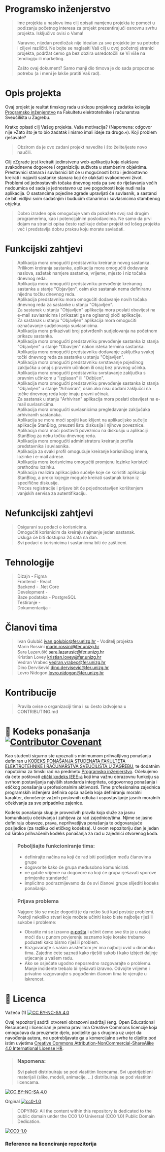 # Programsko inženjerstvo

> Ime projekta u naslovu ima cilj opisati namjenu projekta te pomoći u podizanju početnog interesa za projekt prezentirajući osnovnu svrhu projekta.
> Isključivo ovisi o Vama!
> 
> Naravno, nijedan predložak nije idealan za sve projekte jer su potrebe i ciljevi različiti. Ne bojte se naglasiti Vaš cilj u ovoj početnoj stranici projekta, podržat ćemo ga bez obzira usredotočili se Vi više na tenologiju ili marketing.
> 
> Zašto ovaj dokument? Samo manji dio timova je do sada propoznao potrebu (a i meni je lakše pratiti Vaš rad).  

# Opis projekta
Ovaj projekt je reultat timskog rada u sklopu projeknog zadatka kolegija [Programsko inženjerstvo](https://www.fer.unizg.hr/predmet/proinz) na Fakultetu elektrotehnike i računarstva Sveučilišta u Zagrebu. 

Kratko opisati cilj Vašeg projekta. Vaša motivacija?  (Napomena: odgovor nije »Zato što je to bio zadatak i nismo imali ideje za drugo.«). Koji problem rješavate?
> Obzirom da je ovo zadani projekt navedite i što želite/jeste novo  naučili.

Cilj eZgrade jest kreiraiti jedinstvenu web-aplikaciju koja olakšava svakodnevne dogovore i organiziciju suživota u stambenim objektima. Prestavnici stanara i suvlasnici bit će u mogućnosti brzo i jednostavno kreirati i najaviti sastanke stanara koji će olakšati svakodnevni život. Problemi od jednostavnih točaka dnevnog reda pa sve do riješavanja većih nedoumica od sada je jednostavno uz sve pogodnosti koje nudi naša aplikacija. O sastancima pojedine zgrade upravljati će suvlasnik, a sastanci će biti vidljivi svim sadašnjim i budućim stanarima i suvlasnicima stambenog objekta.

> Dobro izrađen opis omogućuje vam da pokažete svoj rad drugim programerima, kao i potencijalnim poslodavcima. Ne samo da prvi dojam na stranici opisa često razlikuje dobar projekt od lošeg projekta već i predstavlja dobru praksu koju morate savladati.

# Funkcijski zahtjevi
> Aplikacija mora omogućiti predstavniku kreiranje novog sastanka.
> Prilikom kreiranja sastanka, aplikacija mora omogućiti dodavanje naslova, sažetak namjere sastanka, vrijeme, mjesto i niz točaka dnevnog reda. <br />
> Aplikacija mora omogućiti predstavniku prevođenje kreiranog sastanka u stanje "Objavljen", osim ako sastanak nema definiranu nijednu točku dnevnog reda. <br />
> Aplikacija predstavniku mora omogućiti dodavanje novih točaka dnevnog reda za sastanke u stanju "Objavljen". <br />
> Za sastanak u stanju "Objavljen" aplikacija mora poslati obavijest na e-mail suvlasnicima i prikazati ga na oglasnoj ploči aplikacije. <br />
> Za sastanak u stanju "Objavljen" aplikacija mora omogućiti označavanje sudjelovanja suvlasnicima. <br />
> Aplikacija mora prikazivati broj potvrđenih sudjelovanja na početnom prikazu sastanka.<br />
> Aplikacija mora omogućiti predstavniku prevođenje sastanka iz stanja "Objavljen" u stanje "Obavljen" nakon isteka termina sastanka.<br />
> Aplikacija mora omogućiti predstavniku dodavanje zaključka svakoj točki dnevnog reda za sastanke u stanju "Objavljen".<br />
> Aplikacija mora omogućiti predstavniku svrstavanje pojedinog zaključka u onaj s pravnim učinkom ili onaj bez pravnog učinka.<br />
> Aplikacija mora omogućiti predstavniku svrstavanje zaključka s pravnim učinkom u "Izglasan" ili "Odbijen".<br />
> Aplikacija mora omogućiti predstavniku prevođenje sastanka iz stanja "Objavljen" u stanje "Arhiviran", osim ako nisu dodani zaključci na točke dnevnog reda koje imaju pravni učinak.<br />
> Za sastanak u stanju "Arhiviran" aplikacija mora poslati obavijest na e-mail suvlasnicima.<br />
> Aplikacija mora omogućiti suvlasnicima pregledavanje zaključaka arhiviranih sastanaka.<br />
> Aplikacija se mora moći spojiti kao klijent na aplikacijsko sučelje aplikacije StanBlog, preuzeti listu diskusija i njihove poveznice.<br />
> Aplikacija mora moći postaviti poveznicu na diskusiju u aplikaciji StanBlog za neku točku dnevnog reda.<br />
> Aplikacija mora omogućiti administratoru kreiranje profila predstavnika i suvlasnika.<br />
> Aplikacija za svaki profil omogućuje kreiranje korisničkog imena, lozinke i e-mail adrese.<br />
> Aplikacija mora korisnicima omogućiti promjenu lozinke koristeći prethodnu lozinku.<br />
> Aplikacija realizira aplikacijsko sučelje koje će koristiti aplikacija StanBlog, a preko kojegje moguće kreirati sastanak kriran iz specifične diskusije.<br />
> Proces registracije i prijave bit će pojednostavljen korištenjem vanjskih servisa za autentifikaciju.<br />

# Nefunkcijski zahtjevi
> Osigurani su podaci o korisnicima. <br />
> Omogućiti korisnicim da kreiraju najmanje jedan sastanak. <br />
> Usluga će biti dostupna 24 sata na dan. <br />
> Svi podaci o korisnicima i sastanicma biti će zaštićeni. <br />



# Tehnologije
> Dizajn - Figma <br />
> Frontend - React <br />
> Backend - .Net Core <br />
> Development -  <br />
> Baze podataka - PostgreSQL <br />
> Testiranje - <br />
> Dokumentacija -  <br />


# Članovi tima 
> Ivan Gulubić ivan.golubic@fer.unizg.hr - Voditelj projekta <br />
> Marin Rossini marin.rossini@fer.unizg.hr <br />
> Sara Lazarušić sara.lazarusic@fer.unizg.hr <br />
> Kristian Lovey kristian.lovey@fer.unizg.hr <br />
> Vedran Vrabec vedran.vrabec@fer.unizg.hr <br />
> Dino Dervišević dino.dervisevic@fer.unizg.hr <br />
> Lovro Nidogon lovro.nidogon@fer.unizg.hr <br />

# Kontribucije
>Pravila ovise o organizaciji tima i su često izdvojena u CONTRIBUTING.md



# 📝 Kodeks ponašanja [![Contributor Covenant](https://img.shields.io/badge/Contributor%20Covenant-2.1-4baaaa.svg)](CODE_OF_CONDUCT.md)
Kao studenti sigurno ste upoznati s minimumom prihvatljivog ponašanja definiran u [KODEKS PONAŠANJA STUDENATA FAKULTETA ELEKTROTEHNIKE I RAČUNARSTVA SVEUČILIŠTA U ZAGREBU](https://www.fer.hr/_download/repository/Kodeks_ponasanja_studenata_FER-a_procisceni_tekst_2016%5B1%5D.pdf), te dodatnim naputcima za timski rad na predmetu [Programsko inženjerstvo](https://wwww.fer.hr).
Očekujemo da ćete poštovati [etički kodeks IEEE-a](https://www.ieee.org/about/corporate/governance/p7-8.html) koji ima važnu obrazovnu funkciju sa svrhom postavljanja najviših standarda integriteta, odgovornog ponašanja i etičkog ponašanja u profesionalnim aktivnosti. Time profesionalna zajednica programskih inženjera definira opća načela koja definiranju  moralni karakter, donošenje važnih poslovnih odluka i uspostavljanje jasnih moralnih očekivanja za sve pripadnike zajenice.

Kodeks ponašanja skup je provedivih pravila koja služe za jasnu komunikaciju očekivanja i zahtjeva za rad zajednice/tima. Njime se jasno definiraju obaveze, prava, neprihvatljiva ponašanja te  odgovarajuće posljedice (za razliku od etičkog kodeksa). U ovom repozitoriju dan je jedan od široko prihvačenih kodeks ponašanja za rad u zajednici otvorenog koda.
>### Poboljšajte funkcioniranje tima:
>* definirajte načina na koji će rad biti podijeljen među članovima grupe
>* dogovorite kako će grupa međusobno komunicirati.
>* ne gubite vrijeme na dogovore na koji će grupa rješavati sporove primjenite standarde!
>* implicitno podrazmijevamo da će svi članovi grupe slijediti kodeks ponašanja.
 
>###  Prijava problema
>Najgore što se može dogoditi je da netko šuti kad postoje problemi. Postoji nekoliko stvari koje možete učiniti kako biste najbolje riješili sukobe i probleme:
>* Obratite mi se izravno [e-pošta](mailto:vlado.sruk@fer.hr) i  učinit ćemo sve što je u našoj moći da u punom povjerenju saznamo koje korake trebamo poduzeti kako bismo riješili problem.
>* Razgovarajte s vašim asistentom jer ima najbolji uvid u dinamiku tima. Zajedno ćete saznati kako riješiti sukob i kako izbjeći daljnje utjecanje u vašem radu.
>* Ako se osjećate ugodno neposredno razgovarajte o problemu. Manje incidente trebalo bi rješavati izravno. Odvojite vrijeme i privatno razgovarajte s pogođenim članom tima te vjerujte u iskrenost.

# 📝 Licenca
Važeča (1)
[![CC BY-NC-SA 4.0][cc-by-nc-sa-shield]][cc-by-nc-sa]

Ovaj repozitorij sadrži otvoreni obrazovni sadržaji (eng. Open Educational Resources)  i licenciran je prema pravilima Creative Commons licencije koja omogućava da preuzmete djelo, podijelite ga s drugima uz 
uvjet da navođenja autora, ne upotrebljavate ga u komercijalne svrhe te dijelite pod istim uvjetima [Creative Commons Attribution-NonCommercial-ShareAlike 4.0 International License HR][cc-by-nc-sa].
>
> ### Napomena:
>
> Svi paketi distribuiraju se pod vlastitim licencama.
> Svi upotrijebleni materijali  (slike, modeli, animacije, ...) distribuiraju se pod vlastitim licencama.

[![CC BY-NC-SA 4.0][cc-by-nc-sa-image]][cc-by-nc-sa]

[cc-by-nc-sa]: https://creativecommons.org/licenses/by-nc/4.0/deed.hr 
[cc-by-nc-sa-image]: https://licensebuttons.net/l/by-nc-sa/4.0/88x31.png
[cc-by-nc-sa-shield]: https://img.shields.io/badge/License-CC%20BY--NC--SA%204.0-lightgrey.svg

Orginal [![cc0-1.0][cc0-1.0-shield]][cc0-1.0]
>
>COPYING: All the content within this repository is dedicated to the public domain under the CC0 1.0 Universal (CC0 1.0) Public Domain Dedication.
>
[![CC0-1.0][cc0-1.0-image]][cc0-1.0]

[cc0-1.0]: https://creativecommons.org/licenses/by/1.0/deed.en
[cc0-1.0-image]: https://licensebuttons.net/l/by/1.0/88x31.png
[cc0-1.0-shield]: https://img.shields.io/badge/License-CC0--1.0-lightgrey.svg

### Reference na licenciranje repozitorija
